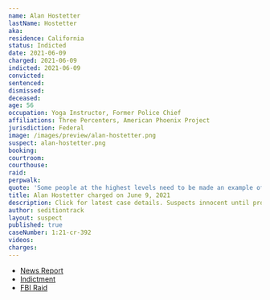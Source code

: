 ```yaml
---
name: Alan Hostetter
lastName: Hostetter
aka:
residence: California
status: Indicted
date: 2021-06-09
charged: 2021-06-09
indicted: 2021-06-09
convicted:
sentenced:
dismissed:
deceased:
age: 56
occupation: Yoga Instructor, Former Police Chief
affiliations: Three Percenters, American Phoenix Project
jurisdiction: Federal
image: /images/preview/alan-hostetter.png
suspect: alan-hostetter.png
booking:
courtroom:
courthouse:
raid:
perpwalk:
quote: 'Some people at the highest levels need to be made an example of with an execution or two or three.'
title: Alan Hostetter charged on June 9, 2021
description: Click for latest case details. Suspects innocent until proven guilty.
author: seditiontrack
layout: suspect
published: true
caseNumber: 1:21-cr-392
videos:
charges:
---
```

- [News Report](https://www.thedailybeast.com/alan-hostetter-california-stop-the-steal-organizer-indicted-for-conspiracy)
- [Indictment](https://www.justice.gov/opa/press-release/file/1403191/download)
- [FBI Raid](https://www.cnn.com/2021/02/03/politics/fbi-raids-capitol-attack-investigation/index.html)
